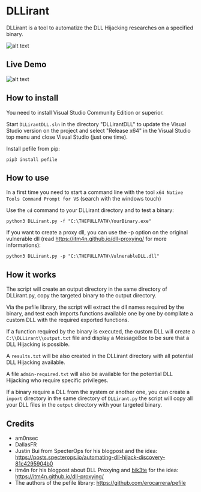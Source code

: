 # DLLirant
DLLirant is a tool to automatize the DLL Hijacking researches on a specified binary.

![alt text](https://raw.githubusercontent.com/Sh0ckFR/DLLirant/main/screenshot.png)

## Live Demo

![alt text](https://raw.githubusercontent.com/Sh0ckFR/DLLirant/main/live.gif)

## How to install

You need to install Visual Studio Community Edition or superior.

Start `DLLirantDLL.sln` in the directory "DLLirantDLL" to update the Visual Studio version on the project and select "Release x64" in the Visual Studio top menu and close Visual Studio (just one time).

Install pefile from pip:

```
pip3 install pefile
```

## How to use

In a first time you need to start a command line with the tool `x64 Native Tools Command Prompt for VS` (search with the windows touch)

Use the `cd` command to your DLLirant directory and to test a binary:

```
python3 DLLirant.py -f "C:\THEFULLPATH\YourBinary.exe"
```

If you want to create a proxy dll, you can use the -p option on the original vulnerable dll (read https://itm4n.github.io/dll-proxying/ for more informations):

```
python3 DLLirant.py -p "C:\THEFULLPATH\VulnerableDLL.dll"
```

## How it works

The script will create an output directory in the same directory of DLLirant.py, copy the targeted binary to the output directory.

Via the pefile library, the script will extract the dll names required by the binary, and test each imports functions available one by one by compilate a custom DLL with the required exported functions.

If a function required by the binary is executed, the custom DLL will create a `C:\\DLLirant\\output.txt` file and display a MessageBox to be sure that a DLL Hijacking is possible.

A `results.txt` will be also created in the DLLirant directory with all potential DLL Hijacking available.

A file `admin-required.txt` will also be available for the potential DLL Hijacking who require specific privileges.

If a binary require a DLL from the system or another one, you can create a `import` directory in the same directory of `DLLirant.py` the script will copy all your DLL files in the `output` directory with your targeted binary.

## Credits

* am0nsec
* DallasFR
* Justin Bui from SpecterOps for his blogpost and the idea: https://posts.specterops.io/automating-dll-hijack-discovery-81c4295904b0
* itm4n for his blogpost about DLL Proxying and [bik3te](https://twitter.com/bik3te) for the idea: https://itm4n.github.io/dll-proxying/
* The authors of the pefile library: https://github.com/erocarrera/pefile
